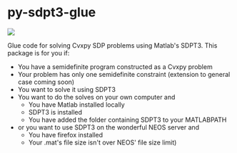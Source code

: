 # py-sdpt3-glue
<a href="https://codeclimate.com/github/discardthree/py-sdpt3-glue"><img src="https://codeclimate.com/github/discardthree/py-sdpt3-glue/badges/gpa.svg" /></a>

Glue code for solving Cvxpy SDP problems using Matlab's SDPT3.
This package is for you if:
- You have a semidefinite program constructed as a Cvxpy problem
- Your problem has only one semidefinite constraint (extension to general case coming soon)
- You want to solve it using SDPT3
- You want to do the solves on your own computer and
  - You have Matlab installed locally
  - SDPT3 is installed
  - You have added the folder containing SDPT3 to your MATLABPATH
- or you want to use SDPT3 on the wonderful NEOS server and
  - You have firefox installed
  - Your .mat's file size isn't over NEOS' file size limit)
